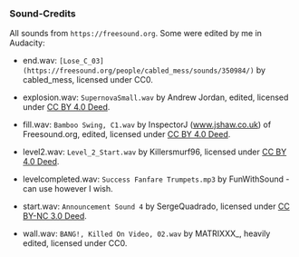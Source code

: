### Sound-Credits

All sounds from `https://freesound.org`. Some were edited by me in Audacity:

- end.wav: `[Lose_C_03](https://freesound.org/people/cabled_mess/sounds/350984/)` by cabled_mess, licensed under CC0. 

- explosion.wav: `SupernovaSmall.wav` by Andrew Jordan, edited, licensed under [CC BY 4.0 Deed](https://creativecommons.org/licenses/by/4.0/).

- fill.wav: `Bamboo Swing, C1.wav` by InspectorJ (www.jshaw.co.uk) of Freesound.org, edited, licensed under [CC BY 4.0 Deed](https://creativecommons.org/licenses/by/4.0/).

- level2.wav: `Level_2_Start.wav` by Killersmurf96, licensed under [CC BY 4.0 Deed](https://creativecommons.org/licenses/by/4.0/).

- levelcompleted.wav: `Success Fanfare Trumpets.mp3` by FunWithSound - can use however I wish.

- start.wav: `Announcement Sound 4` by SergeQuadrado, licensed under [CC BY-NC 3.0 Deed](https://creativecommons.org/licenses/by-nc/3.0/).

- wall.wav: `BANG!, Killed On Video, 02.wav` by MATRIXXX_, heavily edited, licensed under CC0.
